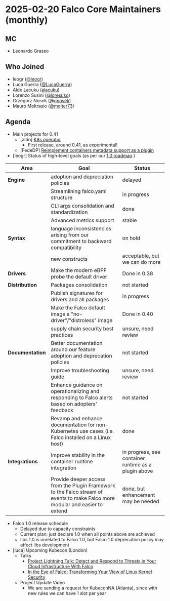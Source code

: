 # 2025-02-20 Falco Core Maintainers (monthly)

## MC

- Leonardo Grasso

## Who Joined

- leogr ([@leogr](https://github.com/leogr))
- Luca Guerra ([@LucaGuerra](https://github.com/LucaGuerra))
- Aldo Lacuku ([alacuku](https://github.com/alacuku))
- Lorenzo Susini ([@loresuso](https://github.com/loresuso))
- Grzegorz Nosek ([@gnosek](https://github.com/gnosek))
- Mauro Moltrasio ([@molter73](https://github.com/molter73))

## Agenda

- Main projects for 0.41
    - [aldo] [K8s operator](https://github.com/alacuku/falco-operator/)
        - First release, around 0.41, as experimental!
    - [FedeDP] [Reimplement containers metadata support as a plugin](https://github.com/falcosecurity/falco/issues/3403)
- [leogr] Status of high-level goals (as per our [1.0 roadmap](https://falco.org/docs/roadmap/) )

| Area | Goal | Status |
| -------- | -------- | -------- |
| **Engine**     | adoption and depreciation policies     | delayed     |
|      | Streamlining falco.yaml structure     | in progress     |
|      | CLI args consolidation and standardization     | done     |
|      | Advanced metrics support     |   stable   |
| **Syntax**     | language inconsistencies arising from our commitment to backward compatibility     | on hold     |
|     | new constructs     | acceptable, but we can do more     |
| **Drivers**     | Make the modern eBPF probe the default driver     | Done in 0.38     |
| **Distribution**     | Packages consolidation     | not started     |
|      | Publish signatures for drivers and all packages    | in progress     |
|      | Make the Falco default image a "no-driver"/"distroless" image    | Done in 0.40     |
|      | supply chain security best practices    | unsure, need review     |
| **Documentation**     | Better documentation around our feature adoption and deprecation policies     | not started     |
|      | Improve troubleshooting guide    | unsure, need review     |
|      | Enhance guidance on operationalizing and responding to Falco alerts based on adopters' feedback    | not started    |
|      | Revamp and enhance documentation for non-Kubernetes use cases (i.e. Falco installed on a Linux host)    | done    |
| **Integrations**     | Improve stability in the container runtime integration    | in progress, see container runtime as a plugin above     |
|      | Provide deeper access from the Plugin Framework to the Falco stream of events to make Falco more modular and easier to extend    | done, but enhancement may be needed      |
- Falco 1.0 release schedule
    - Delayed due to capacity constraints
    - Current plan: just declare 1.0 when all points above are achieved
    - libs 1.0 is unrelated to Falco 1.0, but Falco 1.0 deprecation policy may affect libs development
- [luca] Upcoming Kubecon (London)
    - Talks
        - [Project Lightning Talk: Detect and Respond to Threats in Your Cloud Infrastructure With Falco](https://kccnceu2025.sched.com/event/1tcw6/project-lightning-talk-detect-and-respond-to-threats-in-your-cloud-infrastructure-with-falco-luca-guerra-maintainer)
        - [In the Eye of Falco: Transforming Your View of Linux Kernel Security](https://kccnceu2025.sched.com/event/1tczs/in-the-eye-of-falco-transforming-your-view-of-linux-kernel-security-luca-guerra-jason-dellaluce-aldo-lacuku-leonardo-grasso-sysdig-aurelie-vache-ovhcloud)
    - Project Update Video
        - We are sending a request for KubeconNA (Atlanta), since with new rules we can have 1 slot per year
